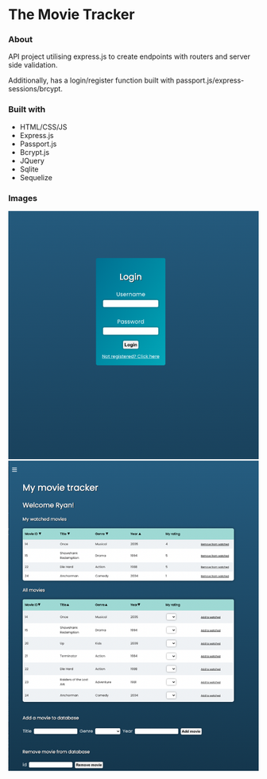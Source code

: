 # The Movie Tracker

### About

API project utilising express.js to create endpoints with routers and server side validation.

Additionally, has a login/register function built with passport.js/express-sessions/brcypt.


### Built with

* HTML/CSS/JS
* Express.js
* Passport.js
* Bcrypt.js
* JQuery
* Sqlite
* Sequelize

### Images

![login](assets/login.png)
![main](assets/main.png)
